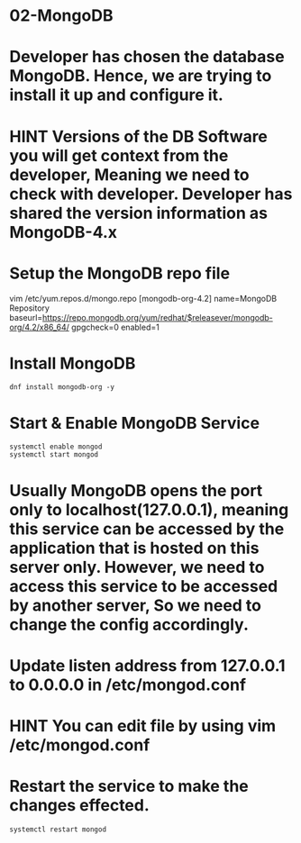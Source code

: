# 02-MongoDB
# Developer has chosen the database MongoDB. Hence, we are trying to install it up and configure it.

# HINT Versions of the DB Software you will get context from the developer, Meaning we need to check with developer. Developer has shared the version information as MongoDB-4.x

# Setup the MongoDB repo file

vim /etc/yum.repos.d/mongo.repo
[mongodb-org-4.2]
name=MongoDB Repository
baseurl=https://repo.mongodb.org/yum/redhat/$releasever/mongodb-org/4.2/x86_64/
gpgcheck=0
enabled=1


# Install MongoDB
    dnf install mongodb-org -y

# Start & Enable MongoDB Service
    systemctl enable mongod
    systemctl start mongod

# Usually MongoDB opens the port only to localhost(127.0.0.1), meaning this service can be accessed by the application that is hosted on this server only. However, we need to access this service to be accessed by another server, So we need to change the config accordingly.

# Update listen address from 127.0.0.1 to 0.0.0.0 in /etc/mongod.conf

# HINT You can edit file by using vim /etc/mongod.conf
# Restart the service to make the changes effected.
    systemctl restart mongod